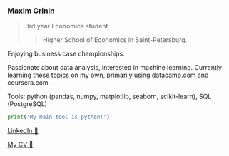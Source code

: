###  Maxim Grinin

> 3rd year Economics student
>> Higher School of Economics in Saint-Petersburg.

Enjoying business case championships. 

Passionate about data analysis, interested in machine learning. Currently learning these topics on my own, primarily using datacamp.com and coursera.com

Tools: python (pandas, numpy, matplotlib, seaborn, scikit-learn), SQL (PostgreSQL)

```python
print('My main tool is python!')
```

[LinkedIn 💼](https://www.linkedin.com/in/mkgrinin/)

[My CV 📃](https://www.dropbox.com/s/e3ci9s6xp4t8qsl/CV_Grinin_En.pdf?dl=0)
